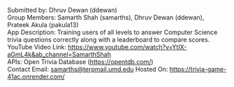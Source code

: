 Submitted by: Dhruv Dewan (ddewan) <br/>
Group Members: Samarth Shah (samarths), Dhruv Dewan (ddewan), Prateek Akula (pakula13) <br/>
App Description: Training users of all levels to answer Computer Science trivia questions correctly along with a leaderboard to compare scores. <br/>
YouTube Video Link: https://www.youtube.com/watch?v=YtIX-aGmL4k&ab_channel=SamarthShah <br/>
APIs: Open Trivia Database (https://opentdb.com/) <br/>
Contact Email:  samarths@terpmail.umd.edu
Hosted On: https://trivia-game-41ac.onrender.com/
